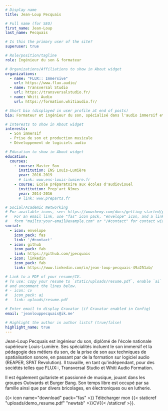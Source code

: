 ```yaml
---
# Display name
title: Jean-Loup Pecquais

# Full name (for SEO)
first_name: Jean-Loup
last_name: Pecquais

# Is this the primary user of the site?
superuser: true

# Role/position/tagline
role: Ingénieur du son & formateur

# Organizations/Affiliations to show in About widget
organizations:
  - name: "FLUX:: Immersive"
    url: https://www.flux.audio/
  - name: Transversal Studio
    url: https://transversalstudio.fr/
  - name: Whiti Audio
    url: https://formation.whitiaudio.fr/

# Short bio (displayed in user profile at end of posts)
bio: Formateur et ingénieur du son, spécialisé dans l'audio immersif et les techniques de studio.

# Interests to show in About widget
interests:
  - Son immersif
  - Prise de son et production musicale
  - Développement de logiciels audio

# Education to show in About widget
education:
  courses:
    - course: Master Son
      institution: ENS Louis-Lumière
      year: 2016-2019
      # link: www.ens-louis-lumiere.fr
    - course: Ecole préparatoire aux écoles d'audiovisuel
      institution: Prep'art Nîmes
      year: 2014-2016
      # link: www.preparts.fr

# Social/Academic Networking
# For available icons, see: https://wowchemy.com/docs/getting-started/page-builder/#icons
#   For an email link, use "fas" icon pack, "envelope" icon, and a link in the
#   form "mailto:your-email@example.com" or "/#contact" for contact widget.
social:
  - icon: envelope
    icon_pack: fas
    link: '/#contact'
  - icon: github
    icon_pack: fab
    link: https://github.com/jpecquais
  - icon: linkedin
    icon_pack: fab
    link: https://www.linkedin.com/in/jean-loup-pecquais-49a251ab/

# Link to a PDF of your resume/CV.
# To use: copy your resume to `static/uploads/resume.pdf`, enable `ai` icons in `params.yaml`,
# and uncomment the lines below.
# - icon: cv
#   icon_pack: ai
#   link: uploads/resume.pdf

# Enter email to display Gravatar (if Gravatar enabled in Config)
email: 'jeanlouppecquais@ik.me'

# Highlight the author in author lists? (true/false)
highlight_name: true
---
```


Jean-Loup Pecquais est ingénieur du son, diplômé de l'école nationale supérieure Louis-Lumière. Ses spécialités incluent le son immersif et la pédagogie des métiers du son, de la prise de son aux techniques de spatialisation sonore, en passant par de la formation sur logiciel audio (REAPER, SPAT Revolution). Il travaille, en tant qu'indépendant, pour des sociétés telles que FLUX::, Transversal Studio et Whiti Audio Formation.

Il est également guitariste et passionné de musique, jouant dans les groupes Outwards et Burger Bang. Son temps libre est occupé par sa famille ainsi que par divers bricolages, en électroniques ou en lutherie.

{{< icon name="download" pack="fas" >}} Télécharger mon {{< staticref "uploads/demo_resume.pdf" "newtab" >}}CV{{< /staticref >}}.
